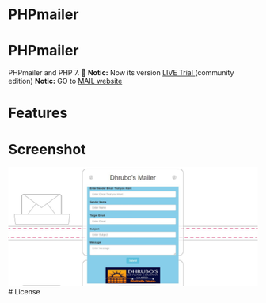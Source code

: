 # PHPmailer
# PHPmailer
PHPmailer  and PHP 7.
:loudspeaker:
**Notic:**  Now its version [LIVE Trial ](http://dhrubo-mail.000webstapp.com) (community edition)
**Notic:** GO to [MAIL website](http://dhrubo-mail.000webstapp.com)



# Features


# Screenshot
<img src="./css/mail.JPG" >
# License


